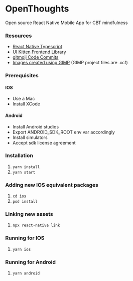 # OpenThoughts
Open source React Native Mobile App for CBT mindfulness

### Resources
- [React Native Typescript](https://reactnative.dev/docs/typescript)
- [UI Kitten Frontend Library](https://akveo.github.io/react-native-ui-kitten/)
- [gitmoji Code Commits](https://gitmoji.dev)
- [Images created using GIMP](https://www.gimp.org) (GIMP project files are .xcf)

### Prerequisites
#### IOS
- Use a Mac
- Install XCode

#### Android
- Install Android studios
- Export ANDROID_SDK_ROOT env var accordingly
- Install simulators
- Accept sdk license agreement

### Installation
1. `yarn install`
1. `yarn start`

### Adding new IOS equivalent packages
1. `cd ios`
1. `pod install`

### Linking new assets
1. `npx react-native link`

### Running for IOS
1. `yarn ios`

### Running for Android
1. `yarn android`
